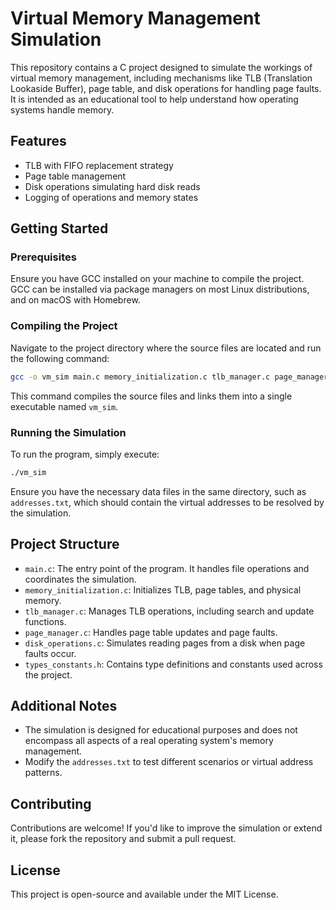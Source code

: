 
# Virtual Memory Management Simulation

This repository contains a C project designed to simulate the workings of virtual memory management, including mechanisms like TLB (Translation Lookaside Buffer), page table, and disk operations for handling page faults. It is intended as an educational tool to help understand how operating systems handle memory.

## Features

- TLB with FIFO replacement strategy
- Page table management
- Disk operations simulating hard disk reads
- Logging of operations and memory states

## Getting Started

### Prerequisites

Ensure you have GCC installed on your machine to compile the project. GCC can be installed via package managers on most Linux distributions, and on macOS with Homebrew.

### Compiling the Project

Navigate to the project directory where the source files are located and run the following command:

```bash
gcc -o vm_sim main.c memory_initialization.c tlb_manager.c page_manager.c disk_operations.c -I.
```

This command compiles the source files and links them into a single executable named `vm_sim`.

### Running the Simulation

To run the program, simply execute:

```bash
./vm_sim
```

Ensure you have the necessary data files in the same directory, such as `addresses.txt`, which should contain the virtual addresses to be resolved by the simulation.

## Project Structure

- `main.c`: The entry point of the program. It handles file operations and coordinates the simulation.
- `memory_initialization.c`: Initializes TLB, page tables, and physical memory.
- `tlb_manager.c`: Manages TLB operations, including search and update functions.
- `page_manager.c`: Handles page table updates and page faults.
- `disk_operations.c`: Simulates reading pages from a disk when page faults occur.
- `types_constants.h`: Contains type definitions and constants used across the project.

## Additional Notes

- The simulation is designed for educational purposes and does not encompass all aspects of a real operating system's memory management.
- Modify the `addresses.txt` to test different scenarios or virtual address patterns.

## Contributing

Contributions are welcome! If you'd like to improve the simulation or extend it, please fork the repository and submit a pull request.

## License

This project is open-source and available under the MIT License.
